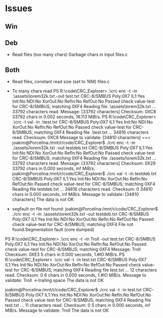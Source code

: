 # Issues

## Win

## Deb

* Read files (too many chars)                    Garbage chars in input              files.c

## Both

* Read files, constant read size  (set to 16M)                                       files.c


* To many chars read
PS R:\code\CRC_Explorer> .\crc enc -t -in .\assets\lorem32k.txt -out test.txt
CRC-8/SMBUS   Poly:0X7   IL1:Yes   Init:No   NDI:No   XorOut:No   RefIn:No   RefOut:No
Passed check value-test for CRC-8/SMBUS; matching 0XF4
Reading file .\assets\lorem32k.txt  ...  33792 characters read.
Message:        [33792 characters]
Checksum:       0XC8
33792 chars in 0.002 seconds, 16.113 MiB/s.
PS R:\code\CRC_Explorer> .\crc -t val -in .\test.txt
CRC-8/SMBUS   Poly:0X7   IL1:Yes   Init:No   NDI:No   XorOut:No   RefIn:No   RefOut:No
Passed check value-test for CRC-8/SMBUS; matching 0XF4
Reading file .\test.txt  ...  34816 characters read.
Checksum:               0XC8
Message to validate:    [34810 characters]
===
joakim@Porcelina:/mnt/r/code/CRC_Explorer$ ./crc enc -t -in ./assets/lorem32k.txt -out testdeb.txt
CRC-8/SMBUS   Poly:0X7   IL1:Yes   Init:No   NDI:No   XorOut:No   RefIn:No   RefOut:No
Passed check value-test for CRC-8/SMBUS; matching 0XF4
Reading file ./assets/lorem32k.txt  ...  33792 characters read.
Message:        [33792 characters]
Checksum:       0X29
33792 chars in 0.000 seconds,   inf MiB/s.
joakim@Porcelina:/mnt/r/code/CRC_Explorer$ ./crc val -t -in testdeb.txt
CRC-8/SMBUS   Poly:0X7   IL1:Yes   Init:No   NDI:No   XorOut:No   RefIn:No   RefOut:No
Passed check value-test for CRC-8/SMBUS; matching 0XF4
Reading file testdeb.txt  ...  34816 characters read.
Checksum:               0
34810 chars in 0.000 seconds,   inf MiB/s.
Message to validate:    [34810 characters]
The data is not OK

* segfault on file not found:
joakim@Porcelina:/mnt/r/code/CRC_Explorer$ ./crc enc -t -in .\assets\lorem32k.txt -out testdeb.txt
CRC-8/SMBUS   Poly:0X7   IL1:Yes   Init:No   NDI:No   XorOut:No   RefIn:No   RefOut:No
Passed check value-test for CRC-8/SMBUS; matching 0XF4
File not found.Segmentation fault (core dumped)

PS R:\code\CRC_Explorer> .\crc enc -t -m Troll -out test.txt
CRC-8/SMBUS   Poly:0X7   IL1:Yes   Init:No   NDI:No   XorOut:No   RefIn:No   RefOut:No
Passed check value-test for CRC-8/SMBUS; matching 0XF4
Message:        Troll
Checksum:       0XE3
5 chars in 0.000 seconds, 1.#IO MiB/s.
PS R:\code\CRC_Explorer> .\crc val -t -in test.txt
CRC-8/SMBUS   Poly:0X7   IL1:Yes   Init:No   NDI:No   XorOut:No   RefIn:No   RefOut:No
Passed check value-test for CRC-8/SMBUS; matching 0XF4
Reading file test.txt  ...  12 characters read.
Checksum:               0
6 chars in 0.000 seconds, 1.#IO MiB/s.
Message to validate:    Troll                         <-trailing space
The data is not OK

joakim@Porcelina:/mnt/r/code/CRC_Explorer$ ./crc val -t -in test.txt
CRC-8/SMBUS   Poly:0X7   IL1:Yes   Init:No   NDI:No   XorOut:No   RefIn:No   RefOut:No
Passed check value-test for CRC-8/SMBUS; matching 0XF4
Reading file test.txt  ...  11 characters read.
Checksum:               0
5 chars in 0.000 seconds,   inf MiB/s.
Message to validate:    Troll
The data is not OK


